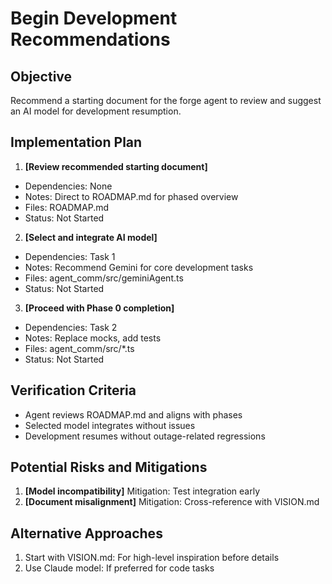 # Begin Development Recommendations

## Objective
Recommend a starting document for the forge agent to review and suggest an AI model for development resumption.

## Implementation Plan
1. **[Review recommended starting document]**
  - Dependencies: None
  - Notes: Direct to ROADMAP.md for phased overview
  - Files: ROADMAP.md
  - Status: Not Started
2. **[Select and integrate AI model]**
  - Dependencies: Task 1
  - Notes: Recommend Gemini for core development tasks
  - Files: agent_comm/src/geminiAgent.ts
  - Status: Not Started
3. **[Proceed with Phase 0 completion]**
  - Dependencies: Task 2
  - Notes: Replace mocks, add tests
  - Files: agent_comm/src/*.ts
  - Status: Not Started

## Verification Criteria
- Agent reviews ROADMAP.md and aligns with phases
- Selected model integrates without issues
- Development resumes without outage-related regressions

## Potential Risks and Mitigations
1. **[Model incompatibility]**
  Mitigation: Test integration early
2. **[Document misalignment]**
  Mitigation: Cross-reference with VISION.md

## Alternative Approaches
1. Start with VISION.md: For high-level inspiration before details
2. Use Claude model: If preferred for code tasks